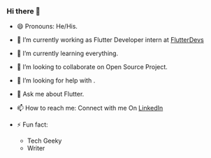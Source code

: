 ### Hi there 👋


<!-- **anubhav11803451/anubhav11803451** is a ✨ _special_ ✨ repository because its `README.md` (this file) appears on your GitHub profile. -->

<!-- Here are some ideas to get you started: -->

- 😄 Pronouns: He/His.

- 🔭 I’m currently working as Flutter Developer intern at [FlutterDevs](https://github.com/flutter-devs)
- 🌱 I’m currently learning everything.
- 👯 I’m looking to collaborate on Open Source Project.
- 🤔 I’m looking for help with . 
- 💬 Ask me about Flutter.
- 📫 How to reach me: Connect with me On [LinkedIn](https://www.linkedin.com/in/anubhav-gupta-307a3a16b/)

- ⚡ Fun fact: 
  * Tech Geeky
  * Writer

